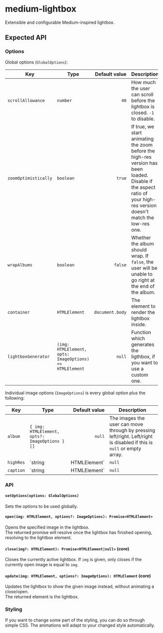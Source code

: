 # medium-lightbox

Extensible and configurable Medium-inspired lightbox.

## Expected API

### Options

Global options (`GlobalOptions`):

| Key                  | Type                                                    |   Default value | Description                                                                                                                                                           |
| -------------------- | ------------------------------------------------------- | --------------: | --------------------------------------------------------------------------------------------------------------------------------------------------------------------- |
| `scrollAllowance`    | `number`                                                |            `40` | How much the user can scroll before the lightbox is closed. `-1` to disable.                                                                                          |
| `zoomOptimistically` | `boolean`                                               |          `true` | If true, we start animating the zoom before the high-res version has been loaded. Disable if the aspect ratio of your high-res version doesn't match the low-res one. |
| `wrapAlbums`         | `boolean`                                               |         `false` | Whether the album should wrap. If `false`, the user will be unable to go right at the end of the album.                                                               |
| `container`          | `HTMLElement`                                           | `document.body` | The element to render the lightbox inside.                                                                                                                            |
| `lightboxGenerator`  | `(img: HTMLElement, opts: ImageOptions) => HTMLElement` |          `null` | Function which generates the ligthbox, if you want to use a custom one.                                                                                               |

Individual image options (`ImageOptions`) is every global option plus the following:

| Key       | Type                                          | Default value | Description                                                                                                           |
| --------- | --------------------------------------------- | ------------: | --------------------------------------------------------------------------------------------------------------------- |
| `album`   | `{ img: HTMLElement, opts?: ImageOptions }[]` |        `null` | The images the user can move through by pressing left/right. Left/right is disabled if this is `null` or empty array. |
| `highRes` | `string | HTMLElement`                        |        `null` | URL of the high-res version to display when zoomed in, or an element if you already have one.                         |
| `caption` | `string | HTMLElement`                        |        `null` | The element to render the lightbox inside. Caption is disabled if this is `null` or empty string.                     |

### API

#### `setOptions(options: GlobalOptions)`

Sets the options to be used globally.

#### `open(img: HTMLElement, options?: ImageOptions): Promise<HTMLElement>`

Opens the specified image in the lightbox.  
The returned promise will resolve once the lightbox has finished opening, resolving to the lightbox element.

#### `close(img?: HTMLElement): Promise<HTMLElement|null>` (core)

Closes the currently active lightbox. If `img` is given, only closes if the currently open image is equal to `img`.

#### `update(img: HTMLElement, options?: ImageOptions): HTMLElement` (core)

Updates the lightbox to show the given image instead, without animating a close/open.  
The returned element is the lightbox.

### Styling

If you want to change some part of the styling, you can do so through simple CSS. The animations will adapt to your changed style automatically.
